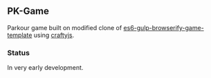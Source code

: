## PK-Game

Parkour game built on modified clone of [es6-gulp-browserify-game-template](https://github.com/Misiur/es6-gulp-browserify-craftyjs-matterjs-template) using [craftyjs](www.craftyjs.com).

### Status
In very early development.
